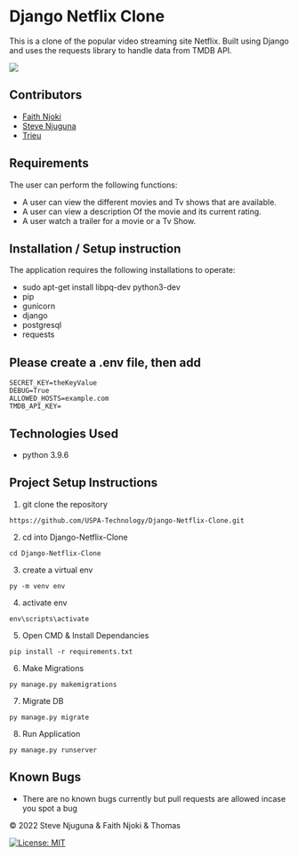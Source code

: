 # Django Netflix Clone
This is a clone of the popular video streaming site Netflix. Built using Django and uses the requests library to handle data from TMDB API.

![](https://github.com/USPA-Technology/Django-Netflix-Clone/blob/master/Screenshot.PNG)

## Contributors
- [Faith Njoki](https://github.com/faithnjoki)
- [Steve Njuguna](https://github.com/steve-njuguna-k)
- [Trieu](https://github.com/trieu)

## Requirements
The user can perform the following functions:

- A user can view the different movies and Tv shows that are available.
- A user can view a description Of the movie and its current rating.
- A user watch a trailer for a movie or a Tv Show.

## Installation / Setup instruction
The application requires the following installations to operate:

- sudo apt-get install libpq-dev python3-dev
- pip
- gunicorn
- django
- postgresql
- requests

## Please create a .env file, then add

```
SECRET_KEY=theKeyValue
DEBUG=True
ALLOWED_HOSTS=example.com
TMDB_API_KEY=
```

## Technologies Used
- python 3.9.6

## Project Setup Instructions
1) git clone the repository 
```
https://github.com/USPA-Technology/Django-Netflix-Clone.git
```
2. cd into Django-Netflix-Clone
```
cd Django-Netflix-Clone
```
3. create a virtual env
```
py -m venv env
```
4. activate env
```
env\scripts\activate
```
5. Open CMD & Install Dependancies
```
pip install -r requirements.txt
```
6. Make Migrations
```
py manage.py makemigrations
```
7. Migrate DB
```
py manage.py migrate
```
8. Run Application
```
py manage.py runserver
```

## Known Bugs
- There are no known bugs currently but pull requests are allowed incase you spot a bug

© 2022 Steve Njuguna & Faith Njoki & Thomas

[![License: MIT](https://img.shields.io/badge/License-MIT-yellow.svg)](https://opensource.org/licenses/MIT)
